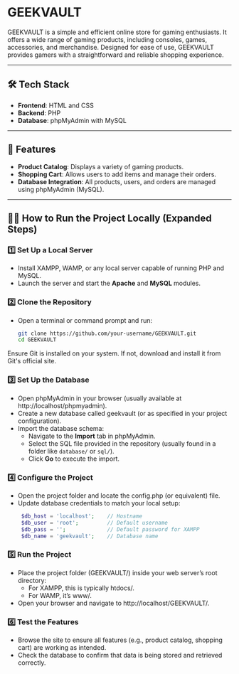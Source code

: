 # GEEKVAULT  

GEEKVAULT is a simple and efficient online store for gaming enthusiasts. It offers a wide range of gaming products, including consoles, games, accessories, and merchandise. Designed for ease of use, GEEKVAULT provides gamers with a straightforward and reliable shopping experience.  

---

## 🛠️ Tech Stack  

- **Frontend**: HTML and CSS  
- **Backend**: PHP  
- **Database**: phpMyAdmin with MySQL  

---

## 🚀 Features  

- **Product Catalog**: Displays a variety of gaming products.  
- **Shopping Cart**: Allows users to add items and manage their orders.  
- **Database Integration**: All products, users, and orders are managed using phpMyAdmin (MySQL).  

---

## 🧑‍💻 How to Run the Project Locally (Expanded Steps)

### 1️⃣ **Set Up a Local Server**
- Install XAMPP, WAMP, or any local server capable of running PHP and MySQL.
- Launch the server and start the **Apache** and **MySQL** modules.

### 2️⃣ **Clone the Repository**
- Open a terminal or command prompt and run:
  ```bash
  git clone https://github.com/your-username/GEEKVAULT.git
  cd GEEKVAULT
Ensure Git is installed on your system. If not, download and install it from Git's official site.

### 3️⃣ **Set Up the Database**

- Open phpMyAdmin in your browser (usually available at http://localhost/phpmyadmin).
- Create a new database called geekvault (or as specified in your project configuration).
- Import the database schema:
    - Navigate to the **Import** tab in phpMyAdmin.
    - Select the SQL file provided in the repository (usually found in a folder like `database/` or `sql/`).
    - Click **Go** to execute the import.


### 4️⃣ **Configure the Project**

- Open the project folder and locate the config.php (or equivalent) file.
- Update database credentials to match your local setup:
   ```php 
    $db_host = 'localhost';    // Hostname
    $db_user = 'root';         // Default username
    $db_pass = '';             // Default password for XAMPP
    $db_name = 'geekvault';    // Database name

### 5️⃣ **Run the Project**

- Place the project folder (GEEKVAULT/) inside your web server’s root directory:
     - For XAMPP, this is typically htdocs/.
     - For WAMP, it’s www/.
- Open your browser and navigate to http://localhost/GEEKVAULT/.

### 6️⃣ **Test the Features**

- Browse the site to ensure all features (e.g., product catalog, shopping cart) are working as intended.
-  Check the database to confirm that data is being stored and retrieved correctly.
